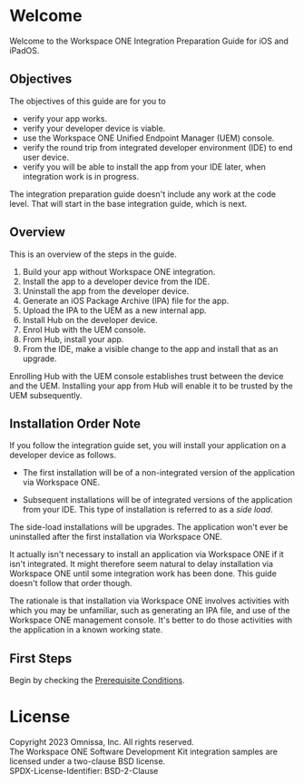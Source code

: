 # Welcome
Welcome to the Workspace ONE Integration Preparation Guide for iOS and iPadOS.

## Objectives
The objectives of this guide are for you to

-   verify your app works.
-   verify your developer device is viable.
-   use the Workspace ONE Unified Endpoint Manager (UEM) console.
-   verify the round trip from integrated developer environment (IDE) to end
    user device.
-   verify you will be able to install the app from your IDE later, when
    integration work is in progress.

The integration preparation guide doesn't include any work at the code level.
That will start in the base integration guide, which is next.

## Overview
This is an overview of the steps in the guide.

1.  Build your app without Workspace ONE integration.
2.  Install the app to a developer device from the IDE.
3.  Uninstall the app from the developer device.
4.  Generate an iOS Package Archive (IPA) file for the app.
5.  Upload the IPA to the UEM as a new internal app.
6.  Install Hub on the developer device.
7.  Enrol Hub with the UEM console.
8.  From Hub, install your app.
9.  From the IDE, make a visible change to the app and install that as an
    upgrade.

Enrolling Hub with the UEM console establishes trust between the device and the
UEM. Installing your app from Hub will enable it to be trusted by the UEM
subsequently.

## Installation Order Note
If you follow the integration guide set, you will install your application on a
developer device as follows.

-   The first installation will be of a non-integrated version of the
    application via Workspace ONE.

-   Subsequent installations will be of integrated versions of the application
    from your IDE. This type of installation is referred to as a *side load*.

The side-load installations will be upgrades. The application won't ever be
uninstalled after the first installation via Workspace ONE.

It actually isn't necessary to install an application via Workspace ONE if it
isn't integrated. It might therefore seem natural to delay installation via
Workspace ONE until some integration work has been done. This guide doesn't
follow that order though.

The rationale is that installation via Workspace ONE involves activities with
which you may be unfamiliar, such as generating an IPA file, and use of the
Workspace ONE management console. It's better to do those activities with the
application in a known working state.

## First Steps
Begin by checking the
[Prerequisite Conditions](../02PrerequisiteConditions/readme.md).

# License
Copyright 2023 Omnissa, Inc. All rights reserved.  
The Workspace ONE Software Development Kit integration samples are licensed
under a two-clause BSD license.  
SPDX-License-Identifier: BSD-2-Clause